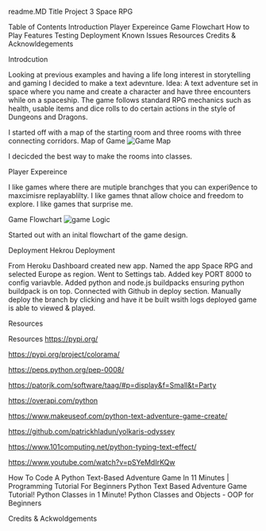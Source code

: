 readme.MD
Title Project 3 Space RPG

Table of Contents
Introduction
Player Expereince
Game Flowchart
How to Play
Features
Testing
Deployment
Known Issues
Resources
Credits & Acknowldegements 

Introdcution 

Looking at previous examples and having a life long interest in storytelling and gaming I decided to make a text adevnture.
Idea: A text adventure set in space where you name and create a character and have three encounters while on a spaceship. The game follows standard RPG mechanics such as health, usable items and dice rolls to do certain actions in the style of Dungeons and Dragons.

I started off with a map of the starting room and three rooms with three connecting corridors.
Map of Game
![Game Map](https://github.com/donaltwo/project3-space-rpg/assets/155965788/5b180691-6315-49e8-a8b5-b7906bd7bd81)


I decicded the best way to make the rooms into classes.

Player Expereince

I like games where there are mutiple branchges that you can experi9ence to maxcimisre replayablilty.
I like games thnat allow choice and freedom to explore.
I like games that surprise me.

Game Flowchart
![game Logic](https://github.com/donaltwo/project3-space-rpg/assets/155965788/51ade94f-9414-4770-aceb-47abed9cf0f4)

Started out with an inital flowchart of the game design.




Deployment
Hekrou Deployment

From Heroku Dashboard created new app.
Named the app Space RPG and selected Europe as region.
Went to Settings tab.
Added key PORT 8000 to config variavble.
Added python and node.js buildpacks ensuring python buildpack is on top.
Connected with Github in deploy section.
Manually deploy the branch by clicking and have it be built wsith logs deployed game is able to viewed & played.

Resources

Resources
https://pypi.org/

https://pypi.org/project/colorama/

https://peps.python.org/pep-0008/

https://patorjk.com/software/taag/#p=display&f=Small&t=Party

https://overapi.com/python

https://www.makeuseof.com/python-text-adventure-game-create/

https://github.com/patrickhladun/yolkaris-odyssey

https://www.101computing.net/python-typing-text-effect/

https://www.youtube.com/watch?v=pSYeMdIrKQw

How To Code A Python Text-Based Adventure Game In 11 Minutes | Programming Tutorial For Beginners
Python Text Based Adventure Game Tutorial!
Python Classes in 1 Minute!
Python Classes and Objects - OOP for Beginners



Credits & Ackwoldgements
